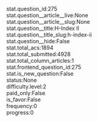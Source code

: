 stat.question_id:275  
stat.question__article__live:None  
stat.question__article__slug:None  
stat.question__title:H-Index II  
stat.question__title_slug:h-index-ii  
stat.question__hide:False  
stat.total_acs:1894  
stat.total_submitted:4928  
stat.total_column_articles:1  
stat.frontend_question_id:275  
stat.is_new_question:False  
status:None  
difficulty.level:2  
paid_only:False  
is_favor:False  
frequency:0  
progress:0  
